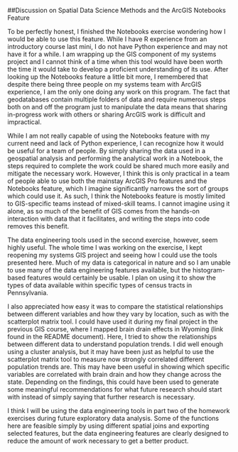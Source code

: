 ##Discussion on Spatial Data Science Methods and the ArcGIS Notebooks Feature

To be perfectly honest, I finished the Notebooks exercise wondering how I would be able to use this feature. While I have R experience from an introductory course last mini, I do not have Python experience and may not have it for a while. I am wrapping up the GIS component of my systems project and I cannot think of a time when this tool would have been worth the time it would take to develop a proficient understanding of its use. After looking up the Notebooks feature a little bit more, I remembered that despite there being three people on my systems team with ArcGIS experience, I am the only one doing any work on this program. The fact that geodatabases contain multiple folders of data and require numerous steps both on and off the program just to manipulate the data means that sharing in-progress work with others or sharing ArcGIS work is difficult and impractical.

While I am not really capable of using the Notebooks feature with my current need and lack of Python experience, I can recognize how it would be useful for a team of people. By simply sharing the data used in a geospatial analysis and performing the analytical work in a Notebook, the steps required to complete the work could be shared much more easily and mitigate the necessary work. However, I think this is only practical in a team of people able to use both the mainstay ArcGIS Pro features and the Notebooks feature, which I imagine significantly narrows the sort of groups which could use it. As such, I think the Notebooks feature is mostly limited to GIS-specific teams instead of mixed-skill teams. I cannot imagine using it alone, as so much of the benefit of GIS comes from the hands-on interaction with data that it facilitates, and writing the steps into code removes this benefit.

The data engineering tools used in the second exercise, however, seem highly useful. The whole time I was working on the exercise, I kept reopening my systems GIS project and seeing how I could use the tools presented here. Much of my data is categorical in nature and so I am unable to use many of the data engineering features available, but the histogram-based features would certainly be usable. I plan on using it to show the types of data available within specific types of census tracts in Pennsylvania.

I also appreciated how easy it was to compare the statistical relationships between different variables and how they vary by location, such as with the scatterplot matrix tool. I could have used it during my final project in the previous GIS course, where I mapped brain drain effects in Wyoming (link found in the README document). Here, I tried to show the relationships between different data to understand population trends. I did well enough using a cluster analysis, but it may have been just as helpful to use the scatterplot matrix tool to measure now strongly correlated different population trends are. This may have been useful in showing which specific variables are correlated with brain drain and how they change across the state. Depending on the findings, this could have been used to generate some meaningful recommendations for what future research should start with instead of simply saying that further research is necessary. 

I think I will be using the data engineering tools in part two of the homework exercises during future exploratory data analysis. Some of the functions here are feasible simply by using different spatial joins and exporting selected features, but the data engineering features are clearly designed to reduce the amount of work necessary to get a better product. 
